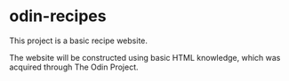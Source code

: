 # odin-recipes
This project is a basic recipe website.

The website will be constructed using basic HTML knowledge,
which was acquired through The Odin Project.
